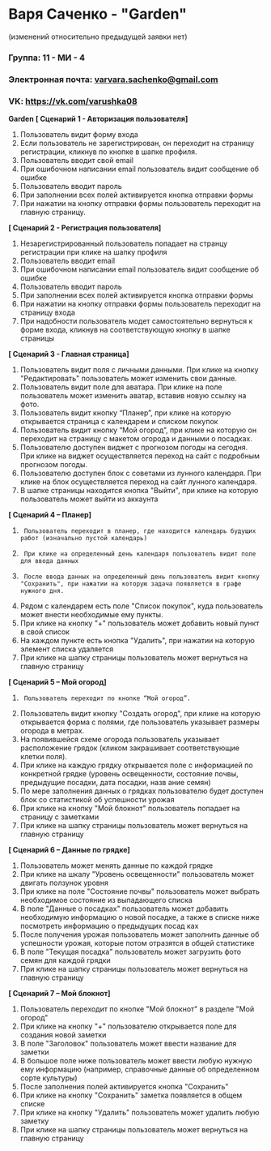 # Варя Саченко - "Garden"
(изменений относительно предыдущей заявки нет)


### Группа: 11 - МИ - 4
### Электронная почта: varvara.sachenko@gmail.com
### VK: https://vk.com/varushka08

**Garden**
**[ Сценарий 1 - Авторизация пользователя]**

1. Пользователь видит форму входа
2. Если пользователь не зарегистрирован, он переходит на страницу регистрации, кликнув по кнопке в шапке профиля.
3. Пользователь вводит свой email
4. При ошибочном написании email пользователь видит сообщение об ошибке
5. Пользователь вводит пароль
6. При заполнении всех полей активируется кнопка отправки формы
7. При нажатии на кнопку отправки формы пользователь переходит на главную страницу.

 **[ Сценарий 2 - Регистрация пользователя]**

1. Незарегистрированный пользователь попадает на странцу регистрации при клике на шапку профиля
2. Пользователь вводит email
3. При ошибочном написании email пользователь видит сообщение об ошибке
4. Пользователь вводит пароль
5. При заполнении всех полей активируется кнопка отправки формы
6. При нажатии на кнопку отправки формы пользователь переходит на страницу входа
7. При надобности пользователь модет самостоятельно вернуться к форме входа, кликнув на соответствующую кнопку в шапке страницы

**[ Сценарий 3 - Главная страница]**
1.  Пользователь видит поля с личными данными. При клике на кнопку "Редактировать" пользователь может изменить свои данные.
2.  Пользователь видит поле для аватара. При клике на поле пользователь может изменить аватар, вставив новую ссылку на фото.
3.  Пользователь видит кнопку “Планер”, при клике на которую открывается страница с календарем и списком покупок
4.  Пользователь видит кнопку “Мой огород”, при клике на которую он переходит на страницу с макетом огорода и данными о посадках.
5.  Пользователю доступен виджет с прогнозом погоды на сегодня. При клике на виджет осуществляется переход на сайт с подробным прогнозом погоды.
6.  Пользователю доступен блок с советами из лунного календаря. При клике на блок осуществляется переход на сайт лунного календаря.
7.  В шапке страницы находится кнопка "Выйти", при клике на которую пользователь может выйти из аккаунта

**[ Сценарий 4 – Планер]**
1.      Пользователь переходит в планер, где находится календарь будущих работ (изначально пустой календарь)
2.      При клике на определенный день календаря пользователь видит поле для ввода данных
3.      После ввода данных на определенный день пользователь видит кнопку "Сохранить", при нажатии на которую задача появляется в графе нужного дня.
4.  Рядом с календарем есть поле "Список покупок", куда пользователь может внести необходимые ему пункты.
5.  При клике на кнопку "+" пользователь может добавить новый пункт в свой список
6.  На каждом пункте есть кнопка "Удалить", при нажатии на которую элемент списка удаляется
7.  При клике на шапку страницы пользователь может вернуться на главную страницу


**[ Сценарий 5 – Мой огород]**
1.      Пользователь переходит по кнопке “Мой огород”.
2. Пользователь видит кнопку "Создать огород", при клике на которую открывается форма с полями, где пользователь указывает размеры огорода в метрах.
3. На появившейся схеме огорода пользователь указывает расположение грядок (кликом закрашивает соответствующие клетки поля).
4. При клике на каждую грядку открывается поле с информацией по конкретной грядке (уровень освещенности, состояние почвы, предыдущие посадки, дата посадки, назв
ание семян)
5. По мере заполнения данных о грядках пользователю будет доступен блок со статистикой об успешности урожая
6. При клике на кнопку "Мой блокнот" пользователь попадает на страницу с заметками
7. При клике на шапку страницы пользователь может вернуться на главную страницу


**[ Сценарий 6 – Данные по грядке]**
1. Пользователь может менять данные по каждой грядке
2. При клике на шкалу "Уровень освещенности" пользователь может двигать ползунок уровня
3. При клике на поле "Состояние почвы" пользователь может выбрать необходимое состояние из выпадающего списка
4. В поле "Данные о посадках" пользователь может добавить необходимую информацию о новой посадке, а также в списке ниже посмотреть информацию о предыдущих посад
ках
5. После получения урожая пользователь может заполнить данные об успешности урожая, которые потом отразятся в общей статистике
6. В поле "Текущая посадка" пользователь может загрузить фото семян для каждой грядки
7. При клике на шапку страницы пользователь может вернуться на главную страницу

**[ Сценарий 7 – Мой блокнот]**
1. Пользователь переходит по кнопке "Мой блокнот" в разделе "Мой огород"
2. При клике на кнопку "+" пользователю открывается поле для создания новой заметки
3. В поле "Заголовок" пользователь может ввести название для заметки
4. В большое поле ниже пользователь может ввести любую нужную ему информацию (например, справочные данные об определенном сорте культуры)
5. После заполнения полей активируется кнопка "Сохранить"
6. При клике на кнопку "Сохранить" заметка появляется в общем списке
7. При клике на кнопку "Удалить" пользователь может удалить любую заметку
8. При клике на шапку страницы пользователь может вернуться на главную страницу
